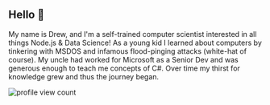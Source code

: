 ## Hello 👋

My name is Drew, and I'm a self-trained computer scientist interested in all things Node.js & Data Science! As a young kid I learned about computers by tinkering with MSDOS and infamous flood-pinging attacks (white-hat of course). My uncle had worked for Microsoft as a Senior Dev and was generous enough to teach me concepts of C#. Over time my thirst for knowledge grew and thus the journey began.

![profile view count](https://komarev.com/ghpvc/?username=drewesk)





